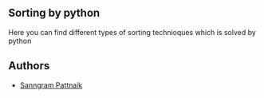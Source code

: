 
## Sorting by python

Here you can find different types of sorting technioques which is solved by python

  
## Authors

 - [Sanngram Pattnaik](https://github.com/sangrampattnaik)

  